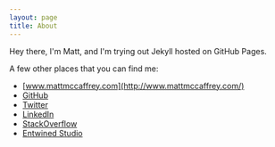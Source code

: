 ```yaml
---
layout: page
title: About
---
```


<p class="message">
  Hey there, I'm Matt, and I'm trying out Jekyll hosted on GitHub Pages.
</p>

A few other places that you can find me:

* [www.mattmccaffrey.com](http://www.mattmccaffrey.com/)
* [GitHub](https://github.com/mmccaff)
* [Twitter](http://www.twitter.com/mmccaff/)
* [LinkedIn](http://www.linkedin.com/pub/matt-mccaffrey/5/71a/278)
* [StackOverflow](http://stackoverflow.com/users/1347817/mmccaff)
* [Entwined Studio](http://www.entwinedstudio.com/)
